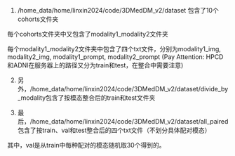 1. /home_data/home/linxin2024/code/3DMedDM_v2/dataset 包含了10个cohorts文件夹

每个cohorts文件夹中又包含了modality1_modality2文件夹

每个modality1_modality2文件夹中包含了四个txt文件，分别为modality1_img, modality2_img, modality1_prompt, modality2_prompt
(Pay Attention: HPCD和ADNI在服务器上的路径又分为train和test，在整合中需要注意)

2. 另外，/home_data/home/linxin2024/code/3DMedDM_v2/dataset/divide_by_modality包含了按模态整合后的train和test文件夹

3. 最后，/home_data/home/linxin2024/code/3DMedDM_v2/dataset/all_paired包含了按train、val和test整合后的四个txt文件（不划分具体配对模态）

其中，val是从train中每种配对的模态随机取30个得到的。